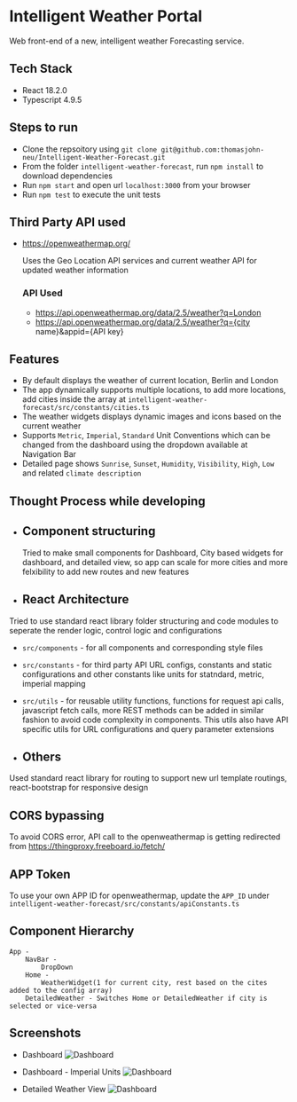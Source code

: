 # Intelligent Weather Portal

Web front-end of a new,
intelligent weather Forecasting service.

## Tech Stack
* React 18.2.0
* Typescript 4.9.5

## Steps to run
* Clone the repsoitory using `git clone git@github.com:thomasjohn-neu/Intelligent-Weather-Forecast.git`
* From the folder `intelligent-weather-forecast`, run `npm install` to download dependencies
* Run `npm start` and open url `localhost:3000` from your browser
* Run `npm test` to execute the unit tests

## Third Party API used
* https://openweathermap.org/
        
    Uses the Geo Location API services and current weather API for updated weather information

    ### API Used
    * https://api.openweathermap.org/data/2.5/weather?q=London
    * https://api.openweathermap.org/data/2.5/weather?q={city name}&appid={API key}

## Features

* By default displays the weather of current location, Berlin and London
* The app dynamically supports multiple locations, to add more locations, add cities inside the array at `intelligent-weather-forecast/src/constants/cities.ts`
* The weather widgets displays dynamic images and icons based on the current weather
* Supports `Metric`, `Imperial`, `Standard` Unit Conventions which can be changed from the dashboard using the dropdown available at Navigation Bar
* Detailed page shows `Sunrise`, `Sunset`, `Humidity`, `Visibility`, `High`, `Low` and related `climate description`


## Thought Process while developing

* ## Component structuring
    Tried to make small components for Dashboard, City based widgets for dashboard, and detailed view, so app can scale for more cities and more felxibility to add new routes and new features

* ## React Architecture
Tried to use standard react library folder structuring and code modules to seperate the render logic, control logic and configurations
* `src/components` - for all components and corresponding style files
* `src/constants` - for third party API URL configs, constants and static configurations and other constants like units for statndard, metric, imperial mapping
* `src/utils` - for reusable utility functions, functions for request api calls, javascript fetch calls, more REST methods can be added in similar fashion to avoid code complexity in components. This utils also have API specific utils for URL configurations and query parameter extensions

* ## Others

Used standard react library for routing to support new url template routings, react-bootstrap for responsive design 



## CORS bypassing
To avoid CORS error, API call to the openweathermap is getting redirected from https://thingproxy.freeboard.io/fetch/


## APP Token
To use your own APP ID for openweathermap, update the `APP_ID` under `intelligent-weather-forecast/src/constants/apiConstants.ts`

## Component Hierarchy
    App - 
        NavBar -
            DropDown 
        Home - 
            WeatherWidget(1 for current city, rest based on the cites added to the config array)
        DetailedWeather - Switches Home or DetailedWeather if city is selected or vice-versa

## Screenshots

* Dashboard
  ![Dashboard](screenshots/Dashboard.png)

* Dashboard - Imperial Units
  ![Dashboard](screenshots/DasboardImperial.png)

* Detailed Weather View
  ![Dashboard](screenshots/DetailedView.png)









